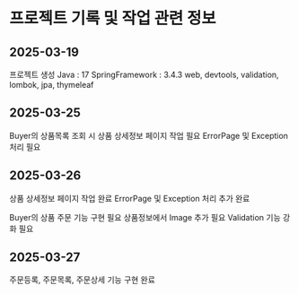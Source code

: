 # 프로젝트 기록 및 작업 관련 정보

## 2025-03-19
프로젝트 생성
Java : 17
SpringFramework : 3.4.3
web, devtools, validation, lombok, jpa, thymeleaf

## 2025-03-25
Buyer의 상품목록 조회 시 상품 상세정보 페이지 작업 필요
ErrorPage 및 Exception 처리 필요

## 2025-03-26
상품 상세정보 페이지 작업 완료
ErrorPage 및 Exception 처리 추가 완료

Buyer의 상품 주문 기능 구현 필요
상품정보에서 Image 추가 필요
Validation 기능 강화 필요

## 2025-03-27
주문등록, 주문목록, 주문상세 기능 구현 완료
